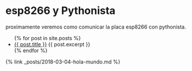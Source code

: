 <html>
<head>
<title>esp8266-pythonista</title>
</head>
<body>

<h1>esp8266 y Pythonista</h1>
<p>proximamente veremos como comunicar la placa esp8266 con pythonista.</p>
<ul>
  {% for post in site.posts %}
    <li>
      <a href="{{ post.url }}">{{ post.title }}</a>
      {{ post.excerpt }}
    </li>
  {% endfor %}
</ul>

{% link _posts/2018-03-04-hola-mundo.md %}

</body>
</html>

